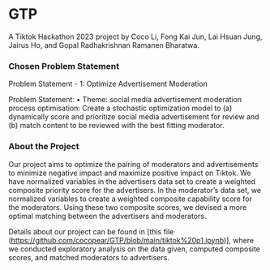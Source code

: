 # GTP

A Tiktok Hackathon 2023 project by Coco Li, Fong Kai Jun, Lai Hsuan Jung, Jairus Ho, and Gopal Radhakrishnan Ramanen Bharatwa.

### Chosen Problem Statement
Problem Statement - 1: Optimize Advertisement Moderation

Problem Statement:
• Theme: social media advertisement moderation process optimisation:
Create a stochastic optimization model to (a) dynamically score and prioritize social media advertisement for review and (b) match content to be reviewed with the best fitting moderator.


### About the Project
Our project aims to optimize the pairing of moderators and advertisements to minimize negative impact and maximize positive impact on Tiktok. We have normalized variables in the advertisers data set to create a weighted composite priority score for the advertisers. In the moderator’s data set, we normalized variables to create a weighted composite capability score for the moderators. Using these two composite scores, we devised a more optimal matching between the advertisers and moderators. 

Details about our project can be found in [this file (https://github.com/cocopear/GTP/blob/main/tiktok%20p1.ipynb)], where we conducted exploratory analysis on the data given, computed composite scores, and matched moderators to advertisers. 

